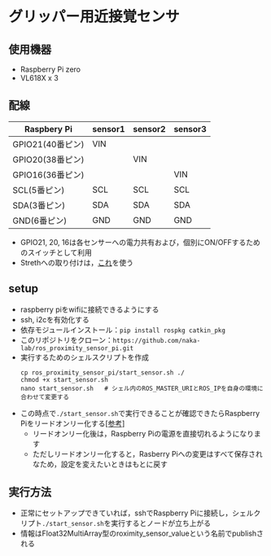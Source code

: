 # グリッパー用近接覚センサ

## 使用機器
- Raspberry Pi zero
- VL618X x 3

## 配線
| Raspbery Pi | sensor1 | sensor2 | sensor3 |
| ----------- | ------- | ------- | ------- | 
| GPIO21(40番ピン) | VIN  |      |      | 
| GPIO20(38番ピン) |      | VIN  |      | 
| GPIO16(36番ピン) |      |      |  VIN | 
| SCL(5番ピン)     | SCL  | SCL  | SCL  | 
| SDA(3番ピン)     | SDA  | SDA  | SDA  | 
| GND(6番ピン)     | GND  | GND  | GND  | 

- GPIO21, 20, 16は各センサーへの電力共有および，個別にON/OFFするためのスイッチとして利用
- Strethへの取り付けは，[これ](mounter_stretch)を使う


## setup
- raspberry piをwifiに接続できるようにする
- ssh, i2cを有効化する
- 依存モジュールインストール：`pip install rospkg catkin_pkg`
- このリポジトリをクローン：`https://github.com/naka-lab/ros_proximity_sensor_pi.git`
- 実行するためのシェルスクリプトを作成
   ```
   cp ros_proximity_sensor_pi/start_sensor.sh ./
   chmod +x start_sensor.sh
   nano start_sensor.sh   # シェル内のROS_MASTER_URIとROS_IPを自身の環境に合わせて変更する
   ```
- この時点で`./start_sensor.sh`で実行できることが確認できたらRaspberry Piをリードオンリー化する[[参考]](https://astherier.com/blog/2020/05/change-raspi-to-read-only/#])
  - リードオンリー化後は，Raspberry Piの電源を直接切れるようになります
  - ただしリードオンリー化すると，Rasberry Piへの変更はすべて保存されなため，設定を変えたいときはもとに戻す

## 実行方法
- 正常にセットアップできていれば，sshでRaspberry Piに接続し，シェルクリプト`./start_sensor.sh`を実行するとノードが立ち上がる
- 情報はFloat32MultiArray型のroximity_sensor_valueという名前でpublishされる
